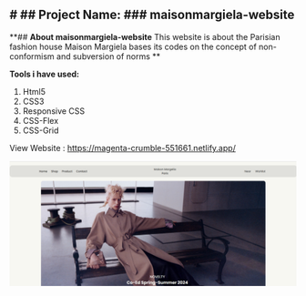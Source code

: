 ## **# ## **Project Name: ### maisonmargiela-website****

**## **About  maisonmargiela-website** This website is about the Parisian fashion house Maison Margiela bases its codes on the concept of non- conformism and subversion of norms
 **



**Tools i have used:**

 1. Html5
 2. CSS3
 3. Responsive CSS
 4. CSS-Flex
 5. CSS-Grid

View Website : https://magenta-crumble-551661.netlify.app/


![enter image description here](https://github.com/Saiemhossain/maisonmargiela-website/blob/main/img/cover.png?raw=true)
